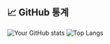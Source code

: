 ## 📈 GitHub 통계
![Your GitHub stats](https://github-readme-stats.vercel.app/api?username=nova524&show_icons=true&theme=radical)
![Top Langs](https://github-readme-stats.vercel.app/api/top-langs/?username=nova524&layout=compact&theme=radical)
